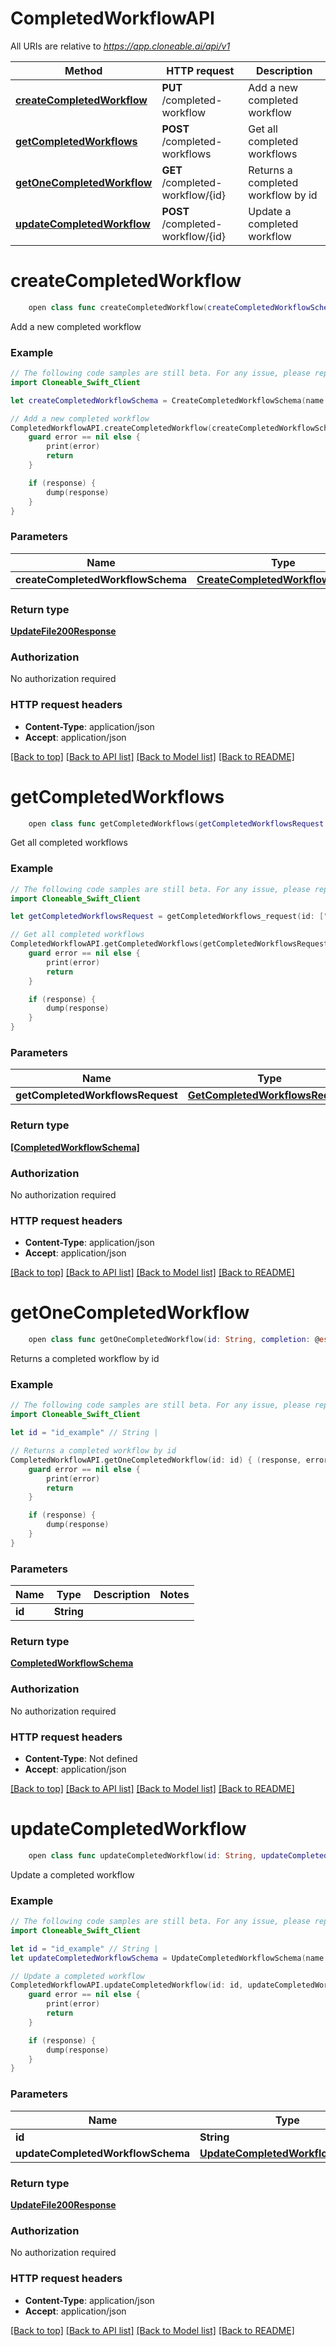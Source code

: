 # CompletedWorkflowAPI

All URIs are relative to *https://app.cloneable.ai/api/v1*

Method | HTTP request | Description
------------- | ------------- | -------------
[**createCompletedWorkflow**](CompletedWorkflowAPI.md#createcompletedworkflow) | **PUT** /completed-workflow | Add a new completed workflow
[**getCompletedWorkflows**](CompletedWorkflowAPI.md#getcompletedworkflows) | **POST** /completed-workflows | Get all completed workflows
[**getOneCompletedWorkflow**](CompletedWorkflowAPI.md#getonecompletedworkflow) | **GET** /completed-workflow/{id} | Returns a completed workflow by id
[**updateCompletedWorkflow**](CompletedWorkflowAPI.md#updatecompletedworkflow) | **POST** /completed-workflow/{id} | Update a completed workflow


# **createCompletedWorkflow**
```swift
    open class func createCompletedWorkflow(createCompletedWorkflowSchema: CreateCompletedWorkflowSchema? = nil, completion: @escaping (_ data: UpdateFile200Response?, _ error: Error?) -> Void)
```

Add a new completed workflow

### Example
```swift
// The following code samples are still beta. For any issue, please report via http://github.com/OpenAPITools/openapi-generator/issues/new
import Cloneable_Swift_Client

let createCompletedWorkflowSchema = CreateCompletedWorkflowSchema(name: "name_example", companyId: "companyId_example", finalized: false, finalizedAt: "finalizedAt_example", createdAt: "createdAt_example", createdBy: "createdBy_example", updatedAt: Date(), typeRefId: "typeRefId_example", relatedObjectTypes: [CompletedWorkflowSchema_related_object_types_inner(objectId: "objectId_example", objectName: "objectName_example")], workflowInstanceId: "workflowInstanceId_example", auditTimeline: [CompletedWorkflowSchema_audit_timeline_inner(componentName: "componentName_example", componentType: "componentType_example", dynamicComponentId: "dynamicComponentId_example", startedAt: "startedAt_example", staticComponentId: "staticComponentId_example", completedAt: "completedAt_example")]) // CreateCompletedWorkflowSchema | Body (optional)

// Add a new completed workflow
CompletedWorkflowAPI.createCompletedWorkflow(createCompletedWorkflowSchema: createCompletedWorkflowSchema) { (response, error) in
    guard error == nil else {
        print(error)
        return
    }

    if (response) {
        dump(response)
    }
}
```

### Parameters

Name | Type | Description  | Notes
------------- | ------------- | ------------- | -------------
 **createCompletedWorkflowSchema** | [**CreateCompletedWorkflowSchema**](CreateCompletedWorkflowSchema.md) | Body | [optional] 

### Return type

[**UpdateFile200Response**](UpdateFile200Response.md)

### Authorization

No authorization required

### HTTP request headers

 - **Content-Type**: application/json
 - **Accept**: application/json

[[Back to top]](#) [[Back to API list]](../README.md#documentation-for-api-endpoints) [[Back to Model list]](../README.md#documentation-for-models) [[Back to README]](../README.md)

# **getCompletedWorkflows**
```swift
    open class func getCompletedWorkflows(getCompletedWorkflowsRequest: GetCompletedWorkflowsRequest? = nil, completion: @escaping (_ data: [CompletedWorkflowSchema]?, _ error: Error?) -> Void)
```

Get all completed workflows

### Example
```swift
// The following code samples are still beta. For any issue, please report via http://github.com/OpenAPITools/openapi-generator/issues/new
import Cloneable_Swift_Client

let getCompletedWorkflowsRequest = getCompletedWorkflows_request(id: ["id_example"], filters: getCompletedWorkflows_request_filters(company: "company_example", createdBy: "createdBy_example", createdAt: "createdAt_example", typeRefId: "typeRefId_example", finalized: false, finalizedAt: "finalizedAt_example", workflowInstanceId: "workflowInstanceId_example", relatedObjectId: "relatedObjectId_example"), latest: "latest_example") // GetCompletedWorkflowsRequest | Body (optional)

// Get all completed workflows
CompletedWorkflowAPI.getCompletedWorkflows(getCompletedWorkflowsRequest: getCompletedWorkflowsRequest) { (response, error) in
    guard error == nil else {
        print(error)
        return
    }

    if (response) {
        dump(response)
    }
}
```

### Parameters

Name | Type | Description  | Notes
------------- | ------------- | ------------- | -------------
 **getCompletedWorkflowsRequest** | [**GetCompletedWorkflowsRequest**](GetCompletedWorkflowsRequest.md) | Body | [optional] 

### Return type

[**[CompletedWorkflowSchema]**](CompletedWorkflowSchema.md)

### Authorization

No authorization required

### HTTP request headers

 - **Content-Type**: application/json
 - **Accept**: application/json

[[Back to top]](#) [[Back to API list]](../README.md#documentation-for-api-endpoints) [[Back to Model list]](../README.md#documentation-for-models) [[Back to README]](../README.md)

# **getOneCompletedWorkflow**
```swift
    open class func getOneCompletedWorkflow(id: String, completion: @escaping (_ data: CompletedWorkflowSchema?, _ error: Error?) -> Void)
```

Returns a completed workflow by id

### Example
```swift
// The following code samples are still beta. For any issue, please report via http://github.com/OpenAPITools/openapi-generator/issues/new
import Cloneable_Swift_Client

let id = "id_example" // String | 

// Returns a completed workflow by id
CompletedWorkflowAPI.getOneCompletedWorkflow(id: id) { (response, error) in
    guard error == nil else {
        print(error)
        return
    }

    if (response) {
        dump(response)
    }
}
```

### Parameters

Name | Type | Description  | Notes
------------- | ------------- | ------------- | -------------
 **id** | **String** |  | 

### Return type

[**CompletedWorkflowSchema**](CompletedWorkflowSchema.md)

### Authorization

No authorization required

### HTTP request headers

 - **Content-Type**: Not defined
 - **Accept**: application/json

[[Back to top]](#) [[Back to API list]](../README.md#documentation-for-api-endpoints) [[Back to Model list]](../README.md#documentation-for-models) [[Back to README]](../README.md)

# **updateCompletedWorkflow**
```swift
    open class func updateCompletedWorkflow(id: String, updateCompletedWorkflowSchema: UpdateCompletedWorkflowSchema? = nil, completion: @escaping (_ data: UpdateFile200Response?, _ error: Error?) -> Void)
```

Update a completed workflow

### Example
```swift
// The following code samples are still beta. For any issue, please report via http://github.com/OpenAPITools/openapi-generator/issues/new
import Cloneable_Swift_Client

let id = "id_example" // String | 
let updateCompletedWorkflowSchema = UpdateCompletedWorkflowSchema(name: "name_example", finalized: false, finalizedAt: "finalizedAt_example", updatedAt: Date(), typeRefId: "typeRefId_example", relatedObjectTypes: [CompletedWorkflowSchema_related_object_types_inner(objectId: "objectId_example", objectName: "objectName_example")], auditTimeline: [CompletedWorkflowSchema_audit_timeline_inner(componentName: "componentName_example", componentType: "componentType_example", dynamicComponentId: "dynamicComponentId_example", startedAt: "startedAt_example", staticComponentId: "staticComponentId_example", completedAt: "completedAt_example")]) // UpdateCompletedWorkflowSchema | Body (optional)

// Update a completed workflow
CompletedWorkflowAPI.updateCompletedWorkflow(id: id, updateCompletedWorkflowSchema: updateCompletedWorkflowSchema) { (response, error) in
    guard error == nil else {
        print(error)
        return
    }

    if (response) {
        dump(response)
    }
}
```

### Parameters

Name | Type | Description  | Notes
------------- | ------------- | ------------- | -------------
 **id** | **String** |  | 
 **updateCompletedWorkflowSchema** | [**UpdateCompletedWorkflowSchema**](UpdateCompletedWorkflowSchema.md) | Body | [optional] 

### Return type

[**UpdateFile200Response**](UpdateFile200Response.md)

### Authorization

No authorization required

### HTTP request headers

 - **Content-Type**: application/json
 - **Accept**: application/json

[[Back to top]](#) [[Back to API list]](../README.md#documentation-for-api-endpoints) [[Back to Model list]](../README.md#documentation-for-models) [[Back to README]](../README.md)

